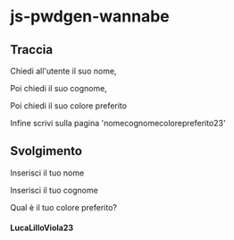 <!-- Titolo -->

# js-pwdgen-wannabe

## Traccia

Chiedi all'utente il suo nome,

Poi chiedi il suo cognome,

Poi chiedi il suo colore preferito

Infine scrivi sulla pagina 'nomecognomecolorepreferito23'

## Svolgimento

Inserisci il tuo nome

Inserisci il tuo cognome

Qual è il tuo colore preferito?

#### LucaLilloViola23
